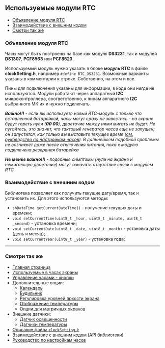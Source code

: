 ## Используемые модули RTC

- [Объявление модуля RTC](#объявление-модуля-rtc)
- [Взаимодействие с внешним кодом](#взаимодействие-с-внешним-кодом)
- [Смотри так же](#смотри-так-же)

### Объявление модуля RTC

Часы могут быть построены на базе как модуля **DS3231**, так и модулей **DS1307**, **PCF8563** или **PCF8523**.

Используемый модуль нужно указать в блоке **модуль RTC** в файле **clockSetting.h**, например `#define RTC_DS3231`. Возможные варианты указаны в комментарии к строке. Собственно, на этом и все.

Пины для подключения указаны для информации, в коде они нигде не используются. Модули работают через аппаратный **I2C** микроконтроллера, соответственно, к пинам аппаратного **I2C** выбранного МК их и нужно подключать.

***Важно!!!** - если вы используете новый RTC-модуль с только что вставленной батарейкой, часы могут сразу не завестись - на экране будут гореть нули (**00 00**), двоеточие между ними мигать не будет. Не пугайтесь, это значит, что тактовый генератор часов еще не запущен; он запустится, как только вы выставите текущее время ([см. руководство по настройкам часов](setting.md)). В дальнейшем подобной проблемы не возникнет даже после отключения питания, пока к модулю подключена резервная батарейка*

***Не менее важно!!!** - подобные симптомы (нули на экране и немигающее двоеточие) могут означать отсутствие связи с модулем RTC*

### Взаимодействие с внешним кодом

Библиотека позволяет как получить текущие дату/время, так и установить их. Для этого используются методы:
- `shDateTime getCurrentDateTime()` - получение текущих даты и времени;
- `void setCurrentTime(uint8_t _hour, uint8_t _minute, uint8_t _second)` - установка времени;
- `void setCurrentDate(uint8_t _date, uint8_t _month)` - установка даты (день и месяц);
- `void setCurrentYear(uint8_t _year)` - установка года;

<hr>

### Смотри так же
- [Главная страница](../readme.md)
- [Используемые в часах экраны](displays.md)
- [Управление часами - кнопки](buttons.md)
- Дополнительные опции:
  - [Календарь](calendar.md)
  - [Будильник](alarm.md)
  - [Регулировка уровней яркости экрана](br_adjust.md)
  - [Отображение температуры](show_temp.md)
  - [Опции для матричных экранов](matrix.md)
- Внешние датчики:
  - [Датчик освещенности](light_sensor.md)
  - [Датчики температуры](temp_sensors.md)
- [Описание файла `clockSetting.h`](clock_setting.md)
- [Взаимодействие с внешним кодом (API библиотеки)](api.md)
- [Руководство по настройкам часов](setting.md)
